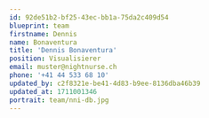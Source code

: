 ```yaml
---
id: 92de51b2-bf25-43ec-bb1a-75da2c409d54
blueprint: team
firstname: Dennis
name: Bonaventura
title: 'Dennis Bonaventura'
position: Visualisierer
email: muster@nightnurse.ch
phone: '+41 44 533 68 10'
updated_by: c2f8321e-be41-4d83-b9ee-8136dba46b39
updated_at: 1711001346
portrait: team/nni-db.jpg
---
```

